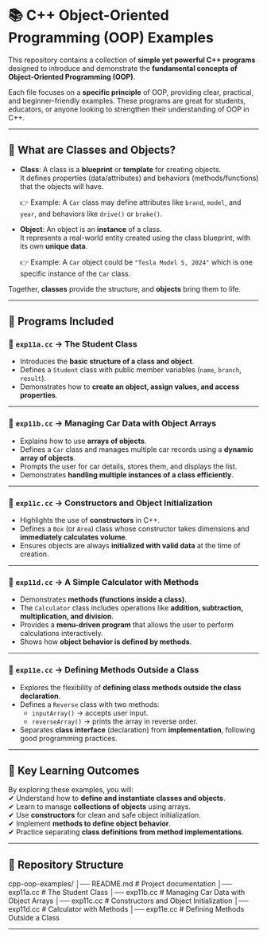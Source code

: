 
# 📚 C++ Object-Oriented Programming (OOP) Examples  

This repository contains a collection of **simple yet powerful C++ programs** designed to introduce and demonstrate the **fundamental concepts of Object-Oriented Programming (OOP)**.  

Each file focuses on a **specific principle** of OOP, providing clear, practical, and beginner-friendly examples. These programs are great for students, educators, or anyone looking to strengthen their understanding of OOP in C++.  

---

## 🔑 What are Classes and Objects?  

- **Class**: A class is a **blueprint** or **template** for creating objects.  
  It defines properties (data/attributes) and behaviors (methods/functions) that the objects will have.  

  👉 Example: A `Car` class may define attributes like `brand`, `model`, and `year`, and behaviors like `drive()` or `brake()`.  

- **Object**: An object is an **instance** of a class.  
  It represents a real-world entity created using the class blueprint, with its own **unique data**.  

  👉 Example: A `Car` object could be `"Tesla Model S, 2024"` which is one specific instance of the `Car` class.  

Together, **classes** provide the structure, and **objects** bring them to life.  

---

## 📂 Programs Included  

### 🔹 `exp11a.cc` → **The Student Class**  
- Introduces the **basic structure of a class and object**.  
- Defines a `Student` class with public member variables (`name`, `branch`, `result`).  
- Demonstrates how to **create an object, assign values, and access properties**.  

---

### 🔹 `exp11b.cc` → **Managing Car Data with Object Arrays**  
- Explains how to use **arrays of objects**.  
- Defines a `Car` class and manages multiple car records using a **dynamic array of objects**.  
- Prompts the user for car details, stores them, and displays the list.  
- Demonstrates **handling multiple instances of a class efficiently**.  

---

### 🔹 `exp11c.cc` → **Constructors and Object Initialization**  
- Highlights the use of **constructors** in C++.  
- Defines a `Box` (or `Area`) class whose constructor takes dimensions and **immediately calculates volume**.  
- Ensures objects are always **initialized with valid data** at the time of creation.  

---

### 🔹 `exp11d.cc` → **A Simple Calculator with Methods**  
- Demonstrates **methods (functions inside a class)**.  
- The `Calculator` class includes operations like **addition, subtraction, multiplication, and division**.  
- Provides a **menu-driven program** that allows the user to perform calculations interactively.  
- Shows how **object behavior is defined by methods**.  

---

### 🔹 `exp11e.cc` → **Defining Methods Outside a Class**  
- Explores the flexibility of **defining class methods outside the class declaration**.  
- Defines a `Reverse` class with two methods:  
  - `inputArray()` → accepts user input.  
  - `reverseArray()` → prints the array in reverse order.  
- Separates **class interface** (declaration) from **implementation**, following good programming practices.  

---

## 🎯 Key Learning Outcomes  

By exploring these examples, you will:  
✔ Understand how to **define and instantiate classes and objects**.  
✔ Learn to manage **collections of objects** using arrays.  
✔ Use **constructors** for clean and safe object initialization.  
✔ Implement **methods to define object behavior**.  
✔ Practice separating **class definitions from method implementations**.  

---

## 🚀 Repository Structure  

cpp-oop-examples/
│── README.md # Project documentation
│── exp11a.cc # The Student Class
│── exp11b.cc # Managing Car Data with Object Arrays
│── exp11c.cc # Constructors and Object Initialization
│── exp11d.cc # Calculator with Methods
│── exp11e.cc # Defining Methods Outside a Class

---

